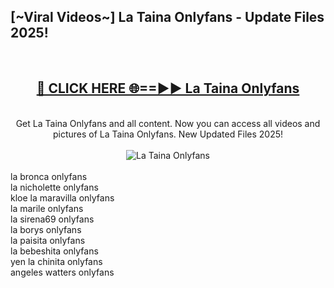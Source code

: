 <h2>[~Viral Videos~] La Taina Onlyfans - Update Files 2025!</h2>
<br>
<div align="center">
<h2><a href="https://betterlinks.top/A2PfLJ" rel="nofollow">🔴 CLICK HERE 🌐==►► La Taina Onlyfans</a></h2>
<br>
Get La Taina Onlyfans and all content. Now you can access all videos and pictures of La Taina Onlyfans. New Updated Files 2025!
<br>
<br>
<a href="https://betterlinks.top/A2PfLJ" rel="nofollow" data-target="animated-image.originalLink"><img src="https://i.ibb.co.com/WyWwxjT/player-gif2.gif" alt="La Taina Onlyfans" style="max-width: 100%; display: inline-block;" data-target="animated-image.originalImage"></a>
</div>
<br>
la bronca onlyfans<br>
la nicholette onlyfans<br>
kloe la maravilla onlyfans<br>
la marile onlyfans<br>
la sirena69 onlyfans<br>
la borys onlyfans<br>
la paisita onlyfans<br>
la bebeshita onlyfans<br>
yen la chinita onlyfans<br>
angeles watters onlyfans